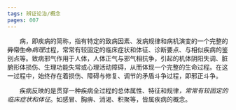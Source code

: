```yaml
---
tags: 辨证论治/概念
pages: 007
---
```

&emsp;&emsp;病，即疾病的简称，指有特定的致病因素、发病规律和病机演变的一个完整的~~异常生命~~<dfn>病理</dfn>过程，常常有较固定的临床症状和体征、诊断要点、与相似疾病的鉴别点等。致病邪气作用于人体，人体正气与邪气相抗争，引起的机体阴阳失调、脏腑形体损伤、生理功能失常或心理活动障碍，从而体现一个完整的生命过程。在这一过程中，始终存在着损伤、障碍与修复、调节的矛盾斗争过程，即邪正斗争。

&emsp;&emsp;疾病反映的是贯穿一种疾病全过程的总体属性、特征和规律<dfn>，常常有较固定的临床症状和体征</dfn>。如感冒、胸痹、消渴、积聚等，皆属疾病的概念。